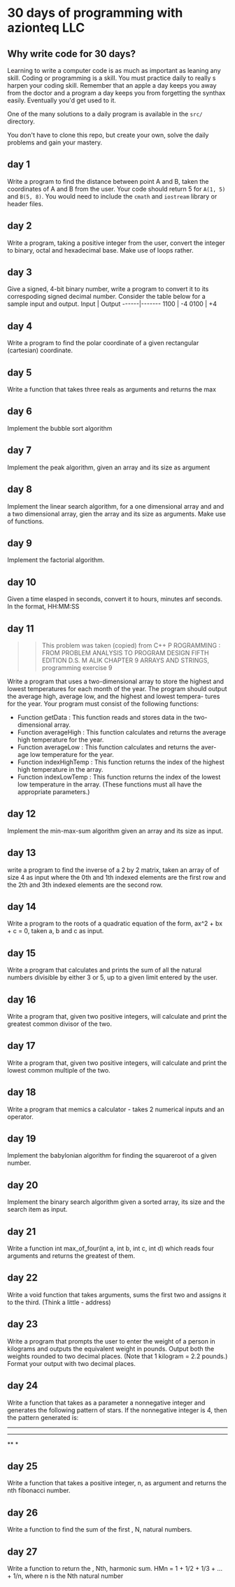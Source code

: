 # 30 days of programming with azionteq LLC
## Why write code for 30 days?
Learning to write a computer code is as much as important as leaning any skill.
Coding or programming is a skill. You must practice daily to really s harpen 
your coding skill. Remember that an apple a day keeps you away from the doctor
 and a program a day keeps you from forgetting the synthax easily. Eventually 
 you'd get used to it.

One of the many solutions to a daily program is available in the `src/` directory.

You don't have to clone this repo, but create your own, solve the daily problems
 and gain your mastery.

## day 1
Write a program to find the distance between point A and B, taken the coordinates of A
and B from the user.
Your code should return 5 for `A(1, 5)` and `B(5, 8)`.
You would need to include the `cmath` and `iostream` library or header files.

## day 2
Write a program, taking a positive integer from the user,
convert the integer to binary, octal and hexadecimal base.
Make use of loops rather.

## day 3
Give a signed, 4-bit binary number, write a program to convert it to its correspoding signed decimal number. Consider the table below for a sample input and output.
Input | Output
------|-------
1100  | -4
0100  | +4

## day 4
Write a program to find the polar coordinate of a given rectangular (cartesian) coordinate.

## day 5
Write a function that takes three reals as arguments and returns the max

## day 6
Implement the bubble sort algorithm

## day 7
Implement the peak algorithm, given an array and its size as argument

## day 8
Implement the linear search algorithm, for a one dimensional array and
and a two dimensional array, gien the array and its size as arguments.
Make use of functions.

## day 9
Implement the factorial algorithm.

## day 10
Given a time elasped in seconds, convert it to hours, minutes anf seconds.
In the format, HH:MM:SS

## day 11
>> This problem was taken (copied) from C++ P ROGRAMMING :
>> FROM PROBLEM ANALYSIS TO PROGRAM DESIGN FIFTH EDITION D.S. M ALIK
>> CHAPTER 9 ARRAYS AND STRINGS, programming exercise 9

Write a program that uses a two-dimensional array to store the highest and
lowest temperatures for each month of the year. The program should
output the average high, average low, and the highest and lowest tempera-
tures for the year. Your program must consist of the following functions:

* Function getData : This function reads and stores data in the two-dimensional array.
* Function averageHigh : This function calculates and returns the
average high temperature for the year.
* Function averageLow : This function calculates and returns the aver-
age low temperature for the year.
* Function indexHighTemp : This function returns the index of the
highest high temperature in the array.
* Function indexLowTemp : This function returns the index of the lowest 
low temperature in the array.
(These functions must all have the appropriate parameters.)

## day 12
Implement the min-max-sum algorithm given an array and its size as input.

## day 13
write a program to find the inverse of a 2 by 2 matrix, taken an array of of
size 4 as input where the 0th and 1th indexed elements are the first row
and the 2th and 3th indexed elements are the second row.

## day 14
Write a program to the roots of a quadratic equation of the form, ax^2 + bx + c = 0,
taken a, b and c as input.

## day 15
Write a program that calculates and prints the sum of all the natural numbers divisible by
either 3 or 5, up to a given limit entered by the user.

## day 16
Write a program that, given two positive integers, will calculate and print the greatest
common divisor of the two.

## day 17 
Write a program that, given two positive integers, will calculate and print the lowest
common multiple of the two.

## day 18
Write a program that memics a calculator - takes 2 numerical inputs and an operator.

## day 19
Implement the babylonian algorithm for finding the squareroot of a given number.

## day 20
Implement the binary search algorithm given a sorted array, its size and the search item as input.

## day 21
Write a function int max_of_four(int a, int b, int c, int d) which reads four arguments and returns the greatest of them.

## day 22
Write a void function that takes arguments, sums the first two and assigns it to the third. (Think a little - address)

## day 23
Write a program that prompts the user to enter the weight of a person in
kilograms and outputs the equivalent weight in pounds. Output both the
weights rounded to two decimal places. (Note that 1 kilogram = 2.2
pounds.) Format your output with two decimal places.

## day 24
Write a function that takes as a parameter a nonnegative integer
and generates the following pattern of stars. If the nonnegative integer is 4,
then the pattern generated is:
****
***
**
*

## day 25
Write a function that takes a positive integer, n, as argument and returns the nth fibonacci number.

## day 26
Write a function to find the sum of the first , N, natural numbers.

## day 27
Write a function to return the , Nth, harmonic sum.
HMn = 1 + 1/2 + 1/3 + ... + 1/n, where n is the Nth natural number
